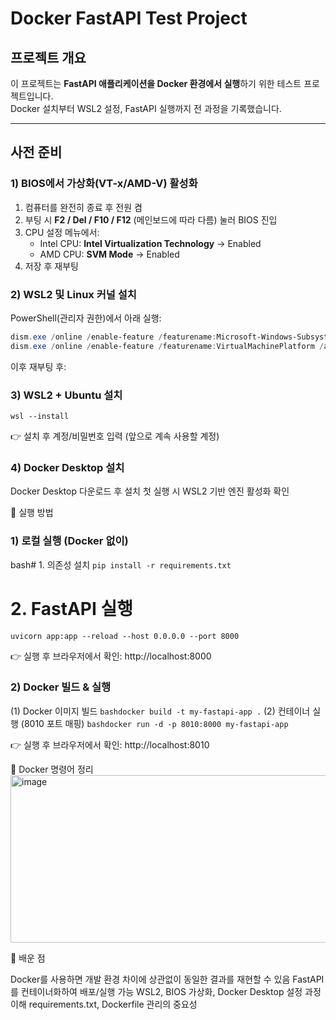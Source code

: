 # Docker FastAPI Test Project

## 프로젝트 개요
이 프로젝트는 **FastAPI 애플리케이션을 Docker 환경에서 실행**하기 위한 테스트 프로젝트입니다.  
Docker 설치부터 WSL2 설정, FastAPI 실행까지 전 과정을 기록했습니다.

---

## 사전 준비

### 1) BIOS에서 가상화(VT-x/AMD-V) 활성화
1. 컴퓨터를 완전히 종료 후 전원 켬
2. 부팅 시 **F2 / Del / F10 / F12** (메인보드에 따라 다름) 눌러 BIOS 진입
3. CPU 설정 메뉴에서:
   - Intel CPU: **Intel Virtualization Technology** → Enabled
   - AMD CPU: **SVM Mode** → Enabled
4. 저장 후 재부팅

### 2) WSL2 및 Linux 커널 설치
PowerShell(관리자 권한)에서 아래 실행:
```powershell
dism.exe /online /enable-feature /featurename:Microsoft-Windows-Subsystem-Linux /all /norestart
dism.exe /online /enable-feature /featurename:VirtualMachinePlatform /all /norestart
```
이후 재부팅 후:
### 3) WSL2 + Ubuntu 설치
```wsl --install```

👉 설치 후 계정/비밀번호 입력 (앞으로 계속 사용할 계정)

### 4) Docker Desktop 설치

Docker Desktop 다운로드 후 설치
첫 실행 시 WSL2 기반 엔진 활성화 확인


🚀 실행 방법
### 1) 로컬 실행 (Docker 없이)
bash# 1. 의존성 설치
```pip install -r requirements.txt```

# 2. FastAPI 실행
```uvicorn app:app --reload --host 0.0.0.0 --port 8000```

👉 실행 후 브라우저에서 확인: http://localhost:8000

### 2) Docker 빌드 & 실행
(1) Docker 이미지 빌드
```bashdocker build -t my-fastapi-app .```
(2) 컨테이너 실행 (8010 포트 매핑)
```bashdocker run -d -p 8010:8000 my-fastapi-app```

👉 실행 후 브라우저에서 확인: http://localhost:8010

🧩 Docker 명령어 정리
<img width="560" height="268" alt="image" src="https://github.com/user-attachments/assets/8d757fa2-db21-4e7f-88c6-3e0a135ea7e1" />

📖 배운 점

Docker를 사용하면 개발 환경 차이에 상관없이 동일한 결과를 재현할 수 있음
FastAPI를 컨테이너화하여 배포/실행 가능
WSL2, BIOS 가상화, Docker Desktop 설정 과정 이해
requirements.txt, Dockerfile 관리의 중요성
